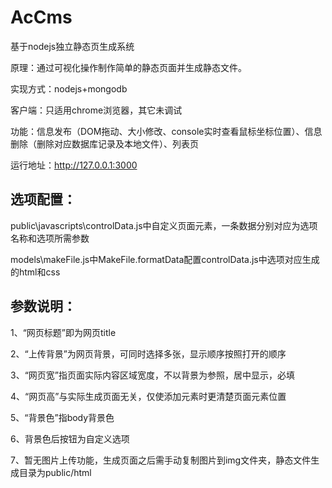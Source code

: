 AcCms
=====

基于nodejs独立静态页生成系统

原理：通过可视化操作制作简单的静态页面并生成静态文件。

实现方式：nodejs+mongodb

客户端：只适用chrome浏览器，其它未调试

功能：信息发布（DOM拖动、大小修改、console实时查看鼠标坐标位置）、信息删除（删除对应数据库记录及本地文件）、列表页

运行地址：http://127.0.0.1:3000

选项配置：
------
public\javascripts\controlData.js中自定义页面元素，一条数据分别对应为选项名称和选项所需参数 

models\makeFile.js中MakeFile.formatData配置controlData.js中选项对应生成的html和css

参数说明：
-------
1、“网页标题”即为网页title

2、“上传背景”为网页背景，可同时选择多张，显示顺序按照打开的顺序

3、“网页宽”指页面实际内容区域宽度，不以背景为参照，居中显示，必填

4、“网页高”与实际生成页面无关，仅使添加元素时更清楚页面元素位置

5、“背景色”指body背景色

6、背景色后按钮为自定义选项

7、暂无图片上传功能，生成页面之后需手动复制图片到img文件夹，静态文件生成目录为public/html
